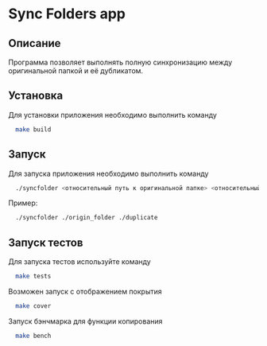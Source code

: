 # Sync Folders app

## Описание

Программа позволяет выполнять полную синхронизацию между оригинальной папкой и её дубликатом.

## Установка

Для установки приложения необходимо выполнить команду

```bash
  make build
```
## Запуск

Для запуска приложения необходимо выполнить команду

```bash
  ./syncfolder <относительный путь к оригинальной папке> <относительный путь к дублирующей папке> 
```
Пример:
```bash
  ./syncfolder ./origin_folder ./duplicate 
```

## Запуск тестов

Для запуска тестов используйте команду

```bash
  make tests
```
Возможен запуск с отображением покрытия

```bash
  make cover
```

Запуск бэнчмарка для функции копирования
```bash
  make bench
```
